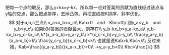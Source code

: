 把每一个点的取反，那么y+kx=y-kx，所以每一点对答案的贡献为直线经过该点与y轴的交点，那么把点排序，去掉凸包。再把直线按K排序，斜率优化。
$$
对于a,b,c三点\\ 
x_a<x_b<x_c\\
Kab>0　and　Kbc<0\\
则y_a<y_b　and　y_b>y_c\\ 
如果b对答案的贡献最大，则存在\\
y_b-kx_b>y_a-kx_a\\
y_b-kx_b>y_c-kx_c\\
k*(x_a-x_b)>y_a-y_b\\
k*(x_c-x_b)>y_c-y_b\\
\frac{y_a-y_b}{x_a-x_b}>k\\
\frac{y_c-y_b}{x_c-x_b}<k\\
也就是说Kab>k,Kbc<k\\
反过来推，Kab=\frac{(y_a-y_b)}{(x_a-x_b)}>0\\
→y_a-y_b<0\\
Kbc=\frac{}{}
$$
